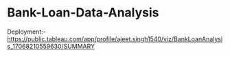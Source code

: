 # Bank-Loan-Data-Analysis

Deployment:- https://public.tableau.com/app/profile/ajeet.singh1540/viz/BankLoanAnalysis_17068210559630/SUMMARY

